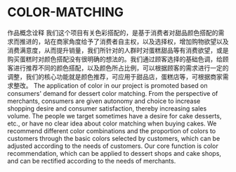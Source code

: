 # COLOR-MATCHING
作品概念诠释 我们这个项目有关色彩搭配的，是基于消费者对甜品颜色搭配的需求而推进的，站在商家角度给予了消费者自主权，以及选择权，增加购物欲望以及消费满意度，从而提升销量，我们所针对的人群时对蛋糕甜品等有消费欲望，或是购买蛋糕时对颜色搭配没有很明确的想法的。我们通过顾客选择的基础色调，给顾客进行推荐不同的颜色搭配，以及颜色所占比例，可以根据顾客的需求进行一定的调整，我们的核心功能就是颜色推荐，可应用于甜品店，蛋糕店等，可根据商家需求整改。 The application of color in our project is promoted based on consumers' demand for dessert color matching. From the perspective of merchants, consumers are given autonomy and choice to increase shopping desire and consumer satisfaction, thereby increasing sales volume. The people we target sometimes have a desire for cake desserts, etc., or have no clear idea about color matching when buying cakes. We recommend different color combinations and the proportion of colors to customers through the basic colors selected by customers, which can be adjusted according to the needs of customers. Our core function is color recommendation, which can be applied to dessert shops and cake shops, and can be rectified according to the needs of merchants.                                     

